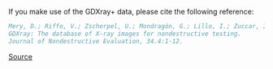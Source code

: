 If you make use of the GDXray+ data, please cite the following reference:

``` bibtex
Mery, D.; Riffo, V.; Zscherpel, U.; Mondragón, G.; Lillo, I.; Zuccar, I.; Lobel, H.; Carrasco, M. (2015): 
GDXray: The database of X-ray images for nondestructive testing. 
Journal of Nondestructive Evaluation, 34.4:1-12.
```

[Source](https://domingomery.ing.puc.cl/material/gdxray/)